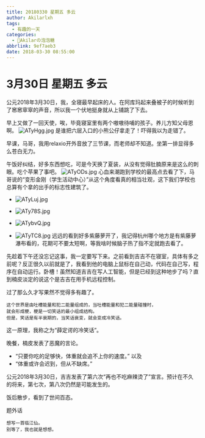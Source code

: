```yaml
---
title: 20180330 星期五 多云
author: Akilarlxh
tags:
  - 有趣的一天
categories:
  - 🍬Akilarの泡泡糖
abbrlink: 9ef7aeb3
date: 2018-03-30 08:55:00
---
```

# 3月30日 星期五 多云

公元2018年3月30日，我，全寝最早起床的人。在阿库玛起来叠被子的时候听到了窸窸窣窣的声音，所以我一个伏地挺身就从上铺跳了下去。

早上又做了一回天使，唉，毕竟寝室里有两个嗷嗷待哺的孩子。养儿方知父母恩啊。
![ATyHgg.jpg](https://s2.ax1x.com/2019/04/10/ATyHgg.jpg)
是谁把六层入口的小熊公仔拿走了！吓得我以为走错了。

早课，马哥，我用relaxio开外音放了三节课，而老师却不知道。坐第一排显得多么苍白无力。

午饭好纠结，好多东西想吃，可是今天换了夏装，从没有觉得肚腩原来是这么的刺眼。吃个苹果了事吧。
![ATyODs.jpg](https://s2.ax1x.com/2019/04/10/ATyODs.jpg)
心血来潮跑到学校的最高点去看了下，马哥说的“变形金刚（学生活动中心）”从这个角度看真的相当壮观，这下我们学校也总算有个拿的出手的标志性建筑了。

- ![ATyLuj.jpg](https://s2.ax1x.com/2019/04/10/ATyLuj.jpg)

- ![ATy78S.jpg](https://s2.ax1x.com/2019/04/10/ATy78S.jpg)

- ![ATybvQ.jpg](https://s2.ax1x.com/2019/04/10/ATybvQ.jpg)

- ![ATyTC8.jpg](https://s2.ax1x.com/2019/04/10/ATyTC8.jpg)
远远的看到好多紫藤萝开了，我记得杭州哪个地方是有紫藤萝瀑布看的，花期可不要太短啊，等我啥时候脑子热了指不定就跑去看了。

先趁着下午还没忘记这事，我一定要写下来。之前看到吉吉不在寝室，具体有多之前呢？反正很久以前就是了，我看到他的电脑上鼠标在自己动，代码在自己写，程序在自动运行。卧槽！虽然知道吉吉在写人工智能，但是已经到这种地步了吗？直到楠皮淡定的说这个是吉吉在用手机远程控制。

过了那么久才写果然不觉得多有趣了。
```
这个世界是由吐槽能量和犯二能量组成的，当吐槽能量和犯二能量碰撞时，
就会形成梗，梗是一切笑话的最小组成结构。
但是，笑话是有半衰期的，当笑话衰变，就会变成冷笑话。
```
这一原理，我称之为“薛定谔的冷笑话”。

晚餐，楠皮发表了恶魔的言论。
- “只要你吃的足够快，体重就会追不上你的速度。”
以及
- “体重或许会迟到，但从不缺席。”

公元2018年3月30日，吉吉发表了第六次“再也不吃麻辣烫了”宣言。预计在不久的将来，第七次，第八次仍然是可能发生的。

饭后散步，看到了世间百态。


题外话
```
想写一首临江仙。
别等了，我也就是想想。
```